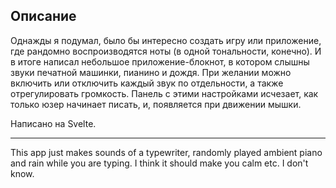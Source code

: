 ## Описание
Однажды я подумал, было бы интересно создать игру или приложение, где рандомно воспроизводятся ноты (в одной тональности, конечно). И в итоге написал небольшое приложение-блокнот, в котором слышны звуки печатной машинки, пианино и дождя. При желании можно включить или отключить каждый звук по отдельности, а также отрегулировать громкость. Панель с этими настройками исчезает, как только юзер начинает писать, и, появляется при движении мышки.

Написано на Svelte. 

---
This app just makes sounds of a typewriter, randomly played ambient piano and rain while you are typing. I think it should make you calm etc. I don't know.
